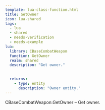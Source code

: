 ```yaml
---
template: lua-class-function.html
title: GetOwner
icon: lua-shared
tags:
  - lua
  - shared
  - needs-verification
  - needs-example
lua:
  library: CBaseCombatWeapon
  function: GetOwner
  realm: shared
  description: "Get owner."
  
  
  returns:
    - type: entity
      description: "Owner entity."
---
```


<div class="lua__search__keywords">
CBaseCombatWeapon:GetOwner &#x2013; Get owner.
</div>
